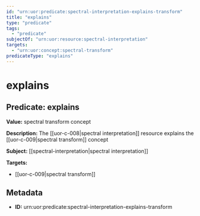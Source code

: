 ```yaml
---
id: "urn:uor:predicate:spectral-interpretation-explains-transform"
title: "explains"
type: "predicate"
tags:
  - "predicate"
subjectOf: "urn:uor:resource:spectral-interpretation"
targets:
  - "urn:uor:concept:spectral-transform"
predicateType: "explains"
---
```


# explains

## Predicate: explains

**Value:** spectral transform concept

**Description:** The [[uor-c-008|spectral interpretation]] resource explains the [[uor-c-009|spectral transform]] concept

**Subject:** [[spectral-interpretation|spectral interpretation]]

**Targets:**

- [[uor-c-009|spectral transform]]

## Metadata

- **ID:** urn:uor:predicate:spectral-interpretation-explains-transform
